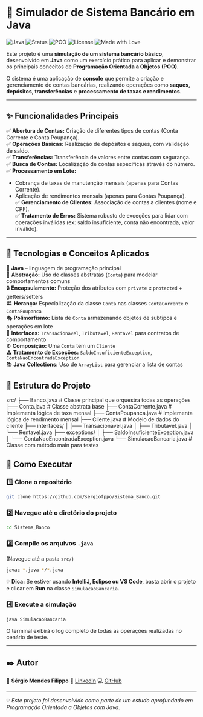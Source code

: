 # 🏦 Simulador de Sistema Bancário em Java  

![Java](https://img.shields.io/badge/Java-17-orange?logo=java&logoColor=white)
![Status](https://img.shields.io/badge/Status-Em%20Desenvolvimento-blue)
![POO](https://img.shields.io/badge/POO-100%25-success)
![License](https://img.shields.io/badge/Licen%C3%A7a-MIT-green)
![Made with Love](https://img.shields.io/badge/Made%20with-%E2%9D%A4-red)

Este projeto é uma **simulação de um sistema bancário básico**, desenvolvido em **Java** como um exercício prático para aplicar e demonstrar os principais conceitos de **Programação Orientada a Objetos (POO)**.  

O sistema é uma aplicação de **console** que permite a criação e gerenciamento de contas bancárias, realizando operações como **saques, depósitos, transferências** e **processamento de taxas e rendimentos**.  

---

## ✨ Funcionalidades Principais  

✅ **Abertura de Contas:** Criação de diferentes tipos de contas (Conta Corrente e Conta Poupança).  
✅ **Operações Básicas:** Realização de depósitos e saques, com validação de saldo.  
✅ **Transferências:** Transferência de valores entre contas com segurança.  
✅ **Busca de Contas:** Localização de contas específicas através do número.  
✅ **Processamento em Lote:**  
   - Cobrança de taxas de manutenção mensais (apenas para Contas Corrente).  
   - Aplicação de rendimentos mensais (apenas para Contas Poupança).  
✅ **Gerenciamento de Clientes:** Associação de contas a clientes (nome e CPF).  
✅ **Tratamento de Erros:** Sistema robusto de exceções para lidar com operações inválidas (ex: saldo insuficiente, conta não encontrada, valor inválido).  

---

## 🔧 Tecnologias e Conceitos Aplicados  

🚀 **Java** – linguagem de programação principal  
🧠 **Abstração:** Uso de classes abstratas (`Conta`) para modelar comportamentos comuns  
🔒 **Encapsulamento:** Proteção dos atributos com `private` e `protected` + getters/setters  
🏛️ **Herança:** Especialização da classe `Conta` nas classes `ContaCorrente` e `ContaPoupanca`  
🎭 **Polimorfismo:** Lista de `Conta` armazenando objetos de subtipos e operações em lote  
📜 **Interfaces:** `Transacionavel`, `Tributavel`, `Rentavel` para contratos de comportamento  
⚙️ **Composição:** Uma `Conta` tem um `Cliente`  
⚠️ **Tratamento de Exceções:** `SaldoInsuficienteException`, `ContaNaoEncontradaException`  
📚 **Java Collections:** Uso de `ArrayList` para gerenciar a lista de contas  

## 📂 Estrutura do Projeto  

src/
├── Banco.java              # Classe principal que orquestra todas as operações
├── Conta.java              # Classe abstrata base
├── ContaCorrente.java      # Implementa lógica de taxa mensal
├── ContaPoupanca.java      # Implementa lógica de rendimento mensal
├── Cliente.java            # Modelo de dados do cliente
├── interfaces/
│    ├── Transacionavel.java
│    ├── Tributavel.java
│    └── Rentavel.java
├── exceptions/
│    ├── SaldoInsuficienteException.java
│    └── ContaNaoEncontradaException.java
└── SimulacaoBancaria.java  # Classe com método main para testes




## 🚀 Como Executar  

### 1️⃣ Clone o repositório  
```bash
git clone https://github.com/sergiofppo/Sistema_Banco.git
````

### 2️⃣ Navegue até o diretório do projeto

```bash
cd Sistema_Banco
```

### 3️⃣ Compile os arquivos `.java`

(Navegue até a pasta `src/`)

```bash
javac *.java */*.java
```

💡 **Dica:** Se estiver usando **IntelliJ, Eclipse ou VS Code**, basta abrir o projeto e clicar em **Run** na classe `SimulacaoBancaria`.

### 4️⃣ Execute a simulação

```bash
java SimulacaoBancaria
```

O terminal exibirá o log completo de todas as operações realizadas no cenário de teste.

---

## ✒️ Autor

👤 **Sérgio Mendes Filippo**
🔗 [LinkedIn](https://www.linkedin.com/in/sergiofppo/)
💻 [GitHub](https://github.com/sergiofppo)

---

💡 *Este projeto foi desenvolvido como parte de um estudo aprofundado em Programação Orientada a Objetos com Java.*

```
